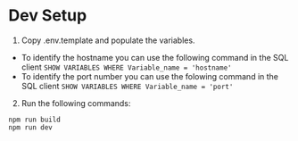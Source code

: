 # Dev Setup

1. Copy .env.template and populate the variables.

- To identify the hostname you can use the following command in the SQL client `SHOW VARIABLES WHERE Variable_name = 'hostname'`
- To identify the port number you can use the folowing command in the SQL client `SHOW VARIABLES WHERE Variable_name = 'port'`

2. Run the following commands:

```npm install
npm run build
npm run dev
```
